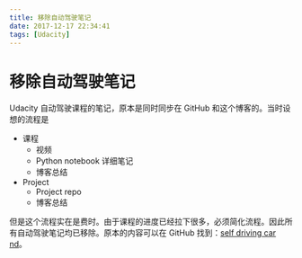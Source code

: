 ```yaml
---
title: 移除自动驾驶笔记
date: 2017-12-17 22:34:41
tags: [Udacity]
---
```


# 移除自动驾驶笔记

Udacity 自动驾驶课程的笔记，原本是同时同步在 GitHub 和这个博客的。当时设想的流程是
- 课程
  - 视频
  - Python notebook 详细笔记
  - 博客总结
- Project
  - Project repo
  - 博客总结

但是这个流程实在是费时。由于课程的进度已经拉下很多，必须简化流程。因此所有自动驾驶笔记均已移除。原本的内容可以在 GitHub 找到：[self driving car nd](https://github.com/tuliren/self-driving-car-nd)。
